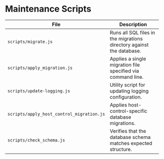# Maintenance Scripts

| File | Description |
| --- | --- |
| `scripts/migrate.js` | Runs all SQL files in the migrations directory against the database. |
| `scripts/apply_migration.js` | Applies a single migration file specified via command line. |
| `scripts/update-logging.js` | Utility script for updating logging configuration. |
| `scripts/apply_host_control_migration.js` | Applies host-control-specific database migrations. |
| `scripts/check_schema.js` | Verifies that the database schema matches expected structure. |

